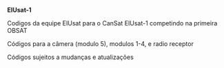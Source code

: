 **EIUsat-1**

                                                          
Codigos da equipe EIUsat para o CanSat EIUsat-1 competindo na primeira OBSAT



Códigos para a câmera (modulo 5), modulos 1-4, e radio receptor 


Códigos sujeitos a mudanças e atualizações
